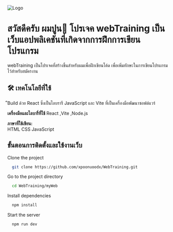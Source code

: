 
![Logo](https://i.pinimg.com/222x/39/c7/35/39c7350ac44aff3ee5e55711c8cebbf4.jpg)

# สวัสดีครับ ผมปูน👋 โปรเจค webTraining เป็นเว็บแอปพลิเคชันที่เกิดจากการฝึกการเขียนโปรแกรม

webTraining เป็นโปรเจคที่สร้างขึ้นสำหรับผมเพื่อฝึกเขียนโค้ด เพื่อเพิ่มทักษะในการเขียนโปรแกรม ไว้สำหรับสมัครงาน
## 🛠 เทคโนโลยีที่ใช้
ิีBuild ด้วย React ซึ่งเป็นไลบรารี JavaScript และ Vite ที่เป็นเครื่องมือพัฒนาซอฟต์แวร์

**เครื่องมือและไลบารี่ที่ใช้** 
React ,Vite ,Node.js

**ภาษาที่ใช้เขียน:**  
HTML CSS JavaScript





## ขั้นตอนการติดตั้งและใช้งานเว็บ

Clone the project

```bash
  git clone https://github.com/xpoonuoodx/WebTraining.git
```

Go to the project directory

```bash
  cd WebTraining/myWeb
```

Install dependencies

```bash
  npm install
```

Start the server

```bash
  npm run dev
```

